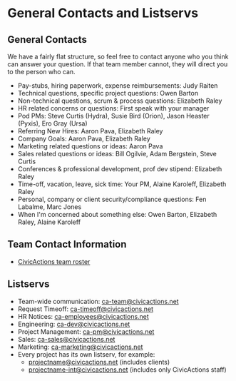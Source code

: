 # General Contacts and Listservs

## General Contacts

We have a fairly flat structure, so feel free to contact anyone who you think can answer your question. If that team member cannot, they will direct you to the person who can.

* Pay-stubs, hiring paperwork, expense reimbursements: Judy Raiten
* Technical questions, specific project questions: Owen Barton
* Non-technical questions, scrum & process questions: Elizabeth Raley
* HR related concerns or questions: First speak with your manager
* Pod PMs: Steve Curtis (Hydra), Susie Bird (Orion), Jason Heaster (Pyxis), Ero Gray (Ursa)
* Referring New Hires: Aaron Pava, Elizabeth Raley
* Company Goals: Aaron Pava, Elizabeth Raley
* Marketing related questions or ideas: Aaron Pava
* Sales related questions or ideas: Bill Ogilvie, Adam Bergstein, Steve Curtis
* Conferences & professional development, prof dev stipend: Elizabeth Raley
* Time-off, vacation, leave, sick time: Your PM, Alaine Karoleff, Elizabeth Raley
* Personal, company or client security/compliance questions: Fen Labalme, Marc Jones
* When I'm concerned about something else: Owen Barton, Elizabeth Raley, Alaine Karoleff

## Team Contact Information

* [CivicActions team roster](https://docs.google.com/spreadsheets/d/1mIuxn1pxwNjD2B9kpWgyT1NlAdlvPSZjGDNFvbi3aFs/edit#gid=0)

## Listservs

* Team-wide communication: ca-team@civicactions.net
* Request Timeoff: ca-timeoff@civicactions.net
* HR Notices: ca-employees@civicactions.net
* Engineering: ca-dev@civicactions.net
* Project Management: ca-pm@civicactions.net
* Sales: ca-sales@civicactions.net
* Marketing: ca-marketing@civicactions.net
* Every project has its own listserv, for example:
    * projectname@civicactions.net (includes clients)
    * projectname-int@civicactions.net (includes only CivicActions staff)
